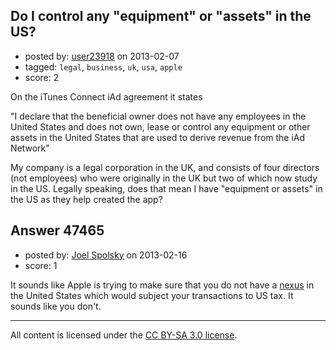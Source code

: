 ## Do I control any "equipment" or "assets" in the US?

- posted by: [user23918](https://stackexchange.com/users/-1/23918-user23918) on 2013-02-07
- tagged: `legal`, `business`, `uk`, `usa`, `apple`
- score: 2

On the iTunes Connect iAd agreement it states

"I declare that the beneficial owner does not have any employees in the United States and does not own, lease or control any equipment or other assets in the United States that are used to derive revenue from the iAd Network"

My company is a legal corporation in the UK, and consists of four directors (not employees) who were originally in the UK but two of which now study in the US. Legally speaking, does that mean I have "equipment or assets" in the US as they help created the app?


## Answer 47465

- posted by: [Joel Spolsky](https://stackexchange.com/users/-1/4335-joel-spolsky) on 2013-02-16
- score: 1

It sounds like Apple is trying to make sure that you do not have a [nexus](http://biztaxlaw.about.com/od/glossaryn/g/nexusdef.htm) in the United States which would subject your transactions to US tax. It sounds like you don't.



---

All content is licensed under the [CC BY-SA 3.0 license](https://creativecommons.org/licenses/by-sa/3.0/).
